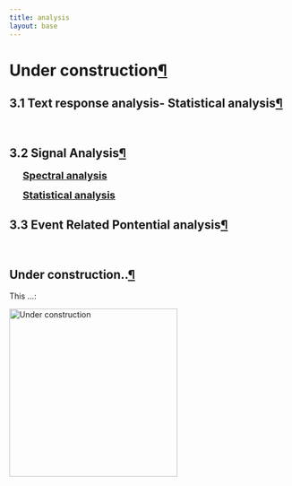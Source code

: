 ```yaml
---
title: analysis
layout: base
---
```


  <div class="section" id="experiment">
  <h1>Under construction<a class="headerlink" href="#experiment" title="Permalink to this headline">¶</a></h1>
  <h2>3.1 Text response analysis- Statistical analysis<a class="headerlink" href="#institutions" title="Permalink to this headline">¶</a></h2>
  <br>
  <h2>3.2 Signal Analysis<a class="headerlink" href="#institutions" title="Permalink to this headline">¶</a></h2>
  <ul class="simple">
  <p><font size="4"><strong><a class="reference external" href="#">Spectral analysis</a></strong></font></p>
  <p><font size="4"><strong><a class="reference external" href="#">Statistical analysis</a></strong></font></p>
  </ul>

  <h2>3.3 Event Related Pontential analysis<a class="headerlink" href="#institutions" title="Permalink to this headline">¶</a></h2>
  <br>

  <!--<li><a class="reference external" href="http://nikeshbajaj.in">Nikesh Bajaj<img alt="Nikesh Bajaj" src="_images0/nikeshbajaj.png" width="100"></a></li> -->
  <div class="section" id="institutions">
  <h2>Under construction..<a class="headerlink" href="#institutions" title="Permalink to this headline">¶</a></h2>
  <p>This ...:</p>
  <a><img alt="Under construction" src="{{ "/assets/images/Underconstruction.png" | relative_url }}" width="300"></a>
  </div>

  </div>